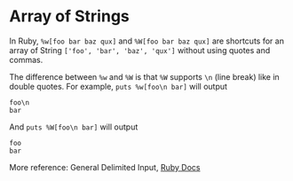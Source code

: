 # Array of Strings

In Ruby, `%w[foo bar baz qux]` and `%W[foo bar baz qux]` are shortcuts for an array of String `['foo', 'bar', 'baz', 'qux']` without using quotes and commas.

The difference between `%w` and `%W` is that `%W` supports `\n` (line break) like in double quotes. For example, `puts %w[foo\n bar]` will output

```
foo\n
bar
```

And `puts %W[foo\n bar]` will output

```
foo
bar
```

More reference: General Delimited Input, [Ruby Docs](http://ruby-doc.com/docs/ProgrammingRuby/)
